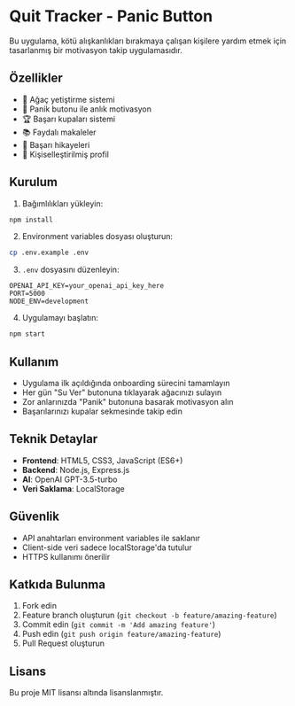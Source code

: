# Quit Tracker - Panic Button

Bu uygulama, kötü alışkanlıkları bırakmaya çalışan kişilere yardım etmek için tasarlanmış bir motivasyon takip uygulamasıdır.

## Özellikler

- 🌱 Ağaç yetiştirme sistemi
- 🚨 Panik butonu ile anlık motivasyon
- 🏆 Başarı kupaları sistemi
- 📚 Faydalı makaleler
- 🌟 Başarı hikayeleri
- 👤 Kişiselleştirilmiş profil

## Kurulum

1. Bağımlılıkları yükleyin:
```bash
npm install
```

2. Environment variables dosyası oluşturun:
```bash
cp .env.example .env
```

3. `.env` dosyasını düzenleyin:
```
OPENAI_API_KEY=your_openai_api_key_here
PORT=5000
NODE_ENV=development
```

4. Uygulamayı başlatın:
```bash
npm start
```

## Kullanım

- Uygulama ilk açıldığında onboarding sürecini tamamlayın
- Her gün "Su Ver" butonuna tıklayarak ağacınızı sulayın
- Zor anlarınızda "Panik" butonuna basarak motivasyon alın
- Başarılarınızı kupalar sekmesinde takip edin

## Teknik Detaylar

- **Frontend**: HTML5, CSS3, JavaScript (ES6+)
- **Backend**: Node.js, Express.js
- **AI**: OpenAI GPT-3.5-turbo
- **Veri Saklama**: LocalStorage

## Güvenlik

- API anahtarları environment variables ile saklanır
- Client-side veri sadece localStorage'da tutulur
- HTTPS kullanımı önerilir

## Katkıda Bulunma

1. Fork edin
2. Feature branch oluşturun (`git checkout -b feature/amazing-feature`)
3. Commit edin (`git commit -m 'Add amazing feature'`)
4. Push edin (`git push origin feature/amazing-feature`)
5. Pull Request oluşturun

## Lisans

Bu proje MIT lisansı altında lisanslanmıştır. 
